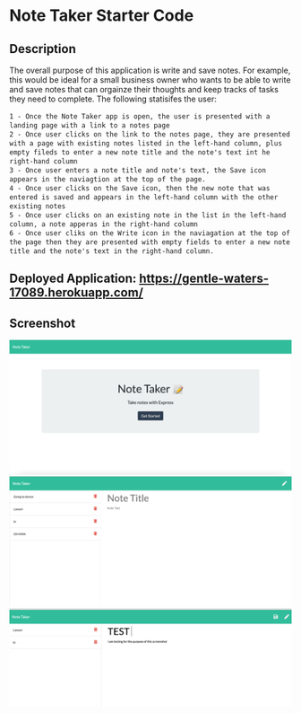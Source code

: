 # Note Taker Starter Code

## Description

The overall purpose of this application is write and save notes.
For example, this would be ideal for a small business owner who wants to be able to write and save notes that can orgainze their thoughts and keep tracks of tasks they need to complete.
The following statisifes the user:

    1 - Once the Note Taker app is open, the user is presented with a landing page with a link to a notes page
    2 - Once user clicks on the link to the notes page, they are presented with a page with existing notes listed in the left-hand column, plus empty fileds to enter a new note title and the note's text int he right-hand column
    3 - Once user enters a note title and note's text, the Save icon appears in the naviagtion at the top of the page.
    4 - Once user clicks on the Save icon, then the new note that was entered is saved and appears in the left-hand column with the other existing notes
    5 - Once user clicks on an existing note in the list in the left-hand column, a note apperas in the right-hand column
    6 - Once user cliks on the Write icon in the naviagation at the top of the page then they are presented with empty fields to enter a new note title and the note's text in the right-hand column.

## Deployed Application: https://gentle-waters-17089.herokuapp.com/

## Screenshot
<img src ="https://github.com/AnjinIsmail/note-taker/blob/main/public//assets/img/Screen%20Shot%201.png">
<img src ="https://github.com/AnjinIsmail/note-taker/blob/main/public/assets/img/Screen%20Shot%202.png">
<img src ="https://github.com/AnjinIsmail/note-taker/blob/main/public/assets/img/Screen%20Shot%203.png">
